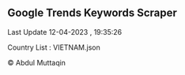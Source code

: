 

## Google Trends Keywords Scraper 
 
Last Update 12-04-2023 , 19:35:26

Country List :
VIETNAM.json



© Abdul Muttaqin 
